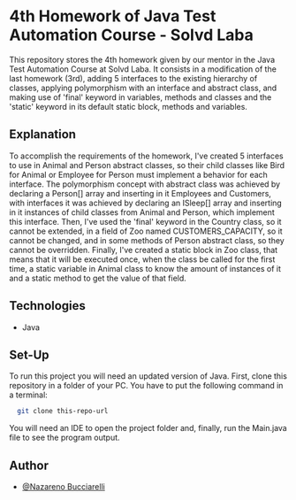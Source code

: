 # 4th Homework of Java Test Automation Course - Solvd Laba
This repository stores the 4th homework given by our mentor in the Java Test 
Automation Course at Solvd Laba. It consists in a modification of the last 
homework (3rd), adding 5 interfaces to the existing hierarchy of classes, 
applying polymorphism with an interface and abstract class, and making use 
of 'final' keyword in variables, methods and classes and the 'static' 
keyword in its default static block, methods and variables.

## Explanation

To accomplish the requirements of the homework, I've created 5 interfaces
to use in Animal and Person abstract classes, so their child classes
like Bird for Animal or Employee for Person must implement a behavior 
for each interface. The polymorphism concept with abstract class was 
achieved by declaring a Person[] array and inserting in it Employees and
Customers, with interfaces it was achieved by declaring an ISleep[] array 
and inserting in it instances of child classes from Animal and Person, which
implement this interface. Then, I've used the 'final' keyword in the Country
class, so it cannot  be extended, in a field of Zoo named CUSTOMERS_CAPACITY,
so it cannot be changed, and in some methods of Person abstract class, so
they cannot be overridden. Finally, I've created a static block in Zoo class,
that means that it will be executed once, when the class be called for the 
first time, a static variable in Animal class to know the amount of 
instances of it and a static method to get the value of that field.

## Technologies

- Java

## Set-Up

To run this project you will need an updated version of Java.
First, clone this repository in a folder of your PC.
You have to put the following command in a terminal:

```bash
  git clone this-repo-url
```
You will need an IDE to open the project folder and, finally, run the Main.java 
file to see the program output.

## Author

- [@Nazareno Bucciarelli](https://github.com/nazabucciarelli)
